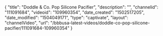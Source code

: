 {
    "title": "Doddle &amp; Co. Pop Silicone Pacifier",
    "description": "",
    "channelid": "111091684",
    "videoid": "109960354",
    "date_created": "1502517205",
    "date_modified": "1504049171",
    "type": "captivate",
    "layout": "channelVideo",
    "url": "\/bbbusa-latest-videos\/doddle-co-pop-silicone-pacifier\/111091684-109960354"
}